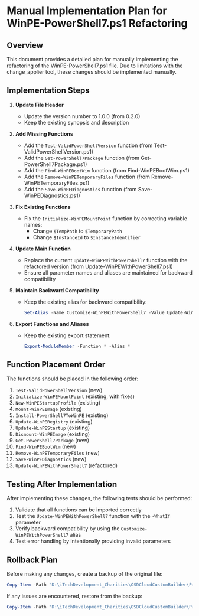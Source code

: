 # Manual Implementation Plan for WinPE-PowerShell7.ps1 Refactoring

## Overview

This document provides a detailed plan for manually implementing the refactoring of the WinPE-PowerShell7.ps1 file. Due to limitations with the change_applier tool, these changes should be implemented manually.

## Implementation Steps

1. **Update File Header**
   - Update the version number to 1.0.0 (from 0.2.0)
   - Keep the existing synopsis and description

2. **Add Missing Functions**
   - Add the `Test-ValidPowerShellVersion` function (from Test-ValidPowerShellVersion.ps1)
   - Add the `Get-PowerShell7Package` function (from Get-PowerShell7Package.ps1)
   - Add the `Find-WinPEBootWim` function (from Find-WinPEBootWim.ps1)
   - Add the `Remove-WinPETemporaryFiles` function (from Remove-WinPETemporaryFiles.ps1)
   - Add the `Save-WinPEDiagnostics` function (from Save-WinPEDiagnostics.ps1)

3. **Fix Existing Functions**
   - Fix the `Initialize-WinPEMountPoint` function by correcting variable names:
     - Change `$TempPath` to `$TemporaryPath`
     - Change `$InstanceId` to `$InstanceIdentifier`

4. **Update Main Function**
   - Replace the current `Update-WinPEWithPowerShell7` function with the refactored version (from Update-WinPEWithPowerShell7.ps1)
   - Ensure all parameter names and aliases are maintained for backward compatibility

5. **Maintain Backward Compatibility**
   - Keep the existing alias for backward compatibility:
     ```powershell
     Set-Alias -Name Customize-WinPEWithPowerShell7 -Value Update-WinPEWithPowerShell7
     ```

6. **Export Functions and Aliases**
   - Keep the existing export statement:
     ```powershell
     Export-ModuleMember -Function * -Alias *
     ```

## Function Placement Order

The functions should be placed in the following order:

1. `Test-ValidPowerShellVersion` (new)
2. `Initialize-WinPEMountPoint` (existing, with fixes)
3. `New-WinPEStartupProfile` (existing)
4. `Mount-WinPEImage` (existing)
5. `Install-PowerShell7ToWinPE` (existing)
6. `Update-WinPERegistry` (existing)
7. `Update-WinPEStartup` (existing)
8. `Dismount-WinPEImage` (existing)
9. `Get-PowerShell7Package` (new)
10. `Find-WinPEBootWim` (new)
11. `Remove-WinPETemporaryFiles` (new)
12. `Save-WinPEDiagnostics` (new)
13. `Update-WinPEWithPowerShell7` (refactored)

## Testing After Implementation

After implementing these changes, the following tests should be performed:

1. Validate that all functions can be imported correctly
2. Test the `Update-WinPEWithPowerShell7` function with the `-WhatIf` parameter
3. Verify backward compatibility by using the `Customize-WinPEWithPowerShell7` alias
4. Test error handling by intentionally providing invalid parameters

## Rollback Plan

Before making any changes, create a backup of the original file:
```powershell
Copy-Item -Path "D:\iTechDevelopment_Charities\OSDCloudCustomBuilder\Private\WinPE-PowerShell7.ps1" -Destination "D:\iTechDevelopment_Charities\OSDCloudCustomBuilder\Private\WinPE-PowerShell7.ps1.bak"
```

If any issues are encountered, restore from the backup:
```powershell
Copy-Item -Path "D:\iTechDevelopment_Charities\OSDCloudCustomBuilder\Private\WinPE-PowerShell7.ps1.bak" -Destination "D:\iTechDevelopment_Charities\OSDCloudCustomBuilder\Private\WinPE-PowerShell7.ps1" -Force
```